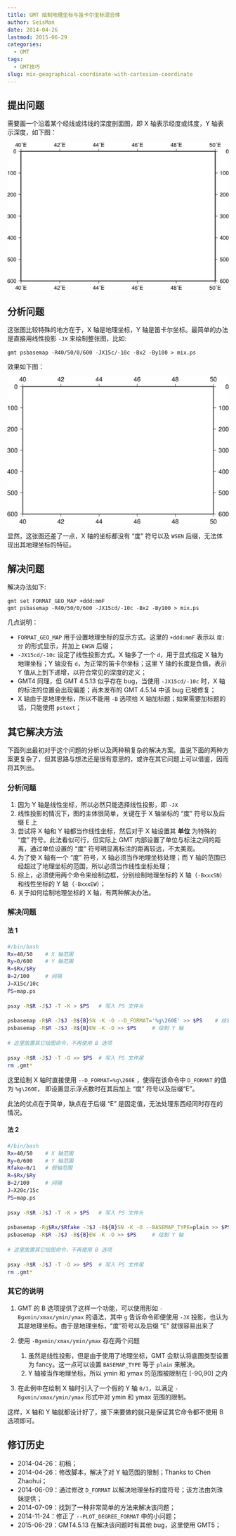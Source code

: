```yaml
---
title: GMT 绘制地理坐标与笛卡尔坐标混合体
author: SeisMan
date: 2014-04-26
lastmod: 2015-06-29
categories:
  - GMT
tags:
  - GMT技巧
slug: mix-geographical-coordinate-with-cartesian-coordinate
---
```


## 提出问题

需要画一个沿着某个经线或纬线的深度剖面图，即 X 轴表示经度或纬度，Y 轴表示深度，如下图：

![](/images/2014042601.png)

<!--more-->

## 分析问题

这张图比较特殊的地方在于，X 轴是地理坐标，Y 轴是笛卡尔坐标。最简单的办法是直接用线性投影 `-JX` 来绘制整张图，比如:

    gmt psbasemap -R40/50/0/600 -JX15c/-10c -Bx2 -By100 > mix.ps

效果如下图：

![](/images/2014042602.png)

显然，这张图还差了一点，X 轴的坐标都没有 “度” 符号以及 `WSEN` 后缀，无法体现出其地理坐标的特征。

## 解决问题

解决办法如下:

    gmt set FORMAT_GEO_MAP +ddd:mmF
    gmt psbasemap -R40/50/0/600 -JX15cd/-10c -Bx2 -By100 > mix.ps

几点说明：

-   `FORMAT_GEO_MAP` 用于设置地理坐标的显示方式。这里的 `+ddd:mmF` 表示以 `度:分` 的形式显示，并加上 `EWSN` 后缀；
-   `-JX15cd/-10c` 设定了线性投影方式。X 轴多了一个 `d`，用于显式指定 X 轴为地理坐标；Y 轴没有 `d`，为正常的笛卡尔坐标；这里 Y 轴的长度是负值，表示 Y 值从上到下递增，以符合常见的深度的定义；
-   GMT4 同理，但 GMT 4.5.13 似乎存在 bug，当使用 `-JX15cd/-10c` 时，X 轴的标注的位置会出现偏差；尚未发布的 GMT 4.5.14 中该 bug 已被修复；
-   X 轴由于是地理坐标，所以不能用 `-B` 选项给 X 轴加标题；如果需要加标题的话，只能使用 `pstext`；

## 其它解决方法

下面列出最初对于这个问题的分析以及两种稍复杂的解决方案。虽说下面的两种方案更复杂了，但其思路与想法还是很有意思的，或许在其它问题上可以借鉴，因而将其列出。

### 分析问题

1.  因为 Y 轴是线性坐标，所以必然只能选择线性投影，即 `-JX`
2.  线性投影的情况下，图的主体很简单，关键在于 X 轴坐标的 “度” 符号以及后缀 E 上
3.  尝试将 X 轴和 Y 轴都当作线性坐标，然后对于 X 轴设置其 **单位** 为特殊的 “度” 符号。此法看似可行，但实际上 GMT 内部设置了单位与标注之间的距离，通过单位设置的 “度” 符号明显离标注的距离较远，不太美观。
4.  为了使 X 轴有一个 “度” 符号，X 轴必须当作地理坐标处理；而 Y 轴的范围已经超过了地理坐标的范围，所以必须当作线性坐标处理；
5.  综上，必须使用两个命令来绘制边框，分别绘制地理坐标的 X 轴（`-BxxxSN`）和线性坐标的 Y 轴（`-BxxxEW`）；
6.  关于如何绘制地理坐标的 X 轴，有两种解决办法。

### 解决问题

#### 法 1

``` bash
#/bin/bash
Rx=40/50    # X 轴范围
Ry=0/600    # Y 轴范围
R=$Rx/$Ry
B=2/100     # 间隔
J=X15c/10c
PS=map.ps

psxy -R$R -J$J -T -K > $PS   # 写入 PS 文件头

psbasemap -R$R -J$J -B${B}SN -K -O --D_FORMAT='%g\260E' >> $PS    # 绘制 X 轴
psbasemap -R$R -J$J -B${B}EW -K -O >> $PS     # 绘制 Y 轴

# 这里放置其它绘图命令，不再使用 B 选项

psxy -R$R -J$J -T -O >> $PS  # 写入 PS 文件尾
rm .gmt*
```

这里绘制 X 轴时直接使用 `--D_FORMAT=%g\260E` ，使得在该命令中 `D_FORMAT` 的值为 `%g\260E`，
即设置显示浮点数时在其后加上 “度” 符号以及后缀“E”。

此法的优点在于简单，缺点在于后缀 “E” 是固定值，无法处理东西经同时存在的情况。

#### 法 2

``` bash
#/bin/bash
Rx=40/50    # X 轴范围
Ry=0/600    # Y 轴范围
Rfake=0/1   # 假轴范围
R=$Rx/$Ry
B=2/100     # 间隔
J=X20c/15c
PS=map.ps

psxy -R$R -J$J -T -K > $PS   # 写入 PS 文件头

psbasemap -Rg$Rx/$Rfake -J$J -B${B}SN -K -O --BASEMAP_TYPE=plain >> $PS    # 绘制 X 轴
psbasemap -R$R -J$J -B${B}EW -K -O >> $PS     # 绘制 Y 轴

# 这里放置其它绘图命令，不再使用 B 选项

psxy -R$R -J$J -T -O >> $PS  # 写入 PS 文件尾
rm .gmt*
```

### 其它的说明

1.  GMT 的 B 选项提供了这样一个功能，可以使用形如 `-Bgxmin/xmax/ymin/ymax` 的语法，其中 `g` 告诉命令即便使用 `-JX` 投影，也认为其是地理坐标。由于是地理坐标，“度”符号以及后缀 “E” 就很容易出来了
2.  使用 `-Bgxmin/xmax/ymin/ymax` 存在两个问题
    1.  虽然是线性投影，但是由于使用了地理坐标，GMT 会默认将底图类型设置为 fancy。这一点可以设置 `BASEMAP_TYPE` 等于 `plain` 来解决。
    2.  Y 轴被当作地理坐标，所以 ymin 和 ymax 的范围被限制在 [-90,90] 之内

3.  在此例中在绘制 X 轴时引入了一个假的 Y 轴 `0/1`，以满足 `-Rgxmin/xmax/ymin/ymax` 形式中对 ymin 和 ymax 范围的限制。

这样，X 轴和 Y 轴就都设计好了，接下来要做的就只是保证其它命令都不使用 B 选项即可。

## 修订历史

-   2014-04-26：初稿；
-   2014-04-26：修改脚本，解决了对 Y 轴范围的限制；Thanks to Chen Zhaohui；
-   2014-06-09：通过修改 `D_FORMAT` 以解决地理坐标的度符号；该方法由刘珠妹提供；
-   2014-07-09：找到了一种非常简单的方法来解决该问题；
-   2014-11-24：修正了 `--PLOT_DEGREE_FORMAT` 中的小问题；
-   2015-06-29：GMT4.5.13 在解决该问题时有其他 bug，这里使用 GMT5；

